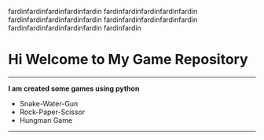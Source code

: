 fardinfardinfardinfardinfardin
fardinfardinfardinfardinfardin
fardinfardinfardinfardinfardin
fardinfardinfardinfardinfardin
fardinfardinfardinfardinfardin
fardinfardin

# Hi Welcome to My Game Repository
***

**I am created some games using python**
- Snake-Water-Gun
- Rock-Paper-Scissor
- Hungman Game
---



